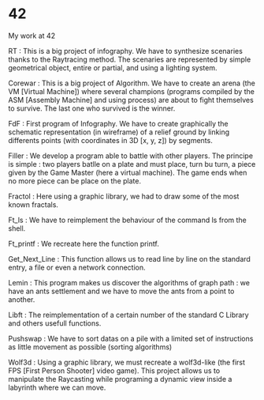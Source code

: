 # 42
My work at 42

RT :  This is a big project of infography. We have to synthesize scenaries thanks to the Raytracing method.
      The scenaries are represented by simple geometrical object, entire or partial, and using a lighting system.
      
Corewar : This is a big project of Algorithm. We have to create an arena (the VM [Virtual Machine]) where several champions
          (programs compiled by the ASM [Assembly Machine] and using process) are about to fight themselves to survive.
          The last one who survived is the winner.

FdF : First program of Infography. We have to create graphically the schematic representation (in wireframe) of a relief ground
      by linking differents points (with coordinates in 3D [x, y, z]) by segments.

Filler :  We develop a program able to battle with other players. The principe is simple : two players batlle on a plate and must
          place, turn bu turn, a piece given by the Game Master (here a virtual machine). The game ends when no more piece can be
          place on the plate.
         
Fractol : Here using a graphic library, we had to draw some of the most known fractals.

Ft_ls : We have to reimplement the behaviour of the command ls from the shell.

Ft_printf : We recreate here the function printf.

Get_Next_Line : This function allows us to read line by line on the standard entry, a file or even a network connection.

Lemin : This program makes us discover the algorithms of graph path : we have an ants settlement and we have to move the ants
        from a point to another.

Libft : The reimplementation of a certain number of the standard C Library and others usefull functions.

Pushswap :  We have to sort datas on a pile with a limited set of instructions as little movement as possible (sorting algorithms)

Wolf3d :  Using a graphic library, we must recreate a wolf3d-like (the first FPS [First Person Shooter] video game).
          This project allows us to manipulate the Raycasting while programing a dynamic view inside a labyrinth
          where we can move.
